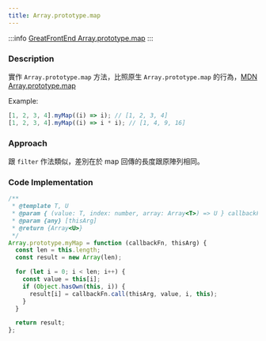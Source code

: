 ```yaml
---
title: Array.prototype.map
---
```


:::info
[GreatFrontEnd Array.prototype.map](https://www.greatfrontend.com/questions/javascript/array-map)
:::

### Description

實作 `Array.prototype.map` 方法，比照原生 `Array.prototype.map` 的行為，[MDN Array.prototype.map](https://developer.mozilla.org/en-US/docs/Web/JavaScript/Reference/Global_Objects/Array/map)

Example:

```javascript
[1, 2, 3, 4].myMap((i) => i); // [1, 2, 3, 4]
[1, 2, 3, 4].myMap((i) => i * i); // [1, 4, 9, 16]
```

### Approach

跟 `filter` 作法類似，差別在於 map 回傳的長度跟原陣列相同。

### Code Implementation

```javascript
/**
 * @template T, U
 * @param { (value: T, index: number, array: Array<T>) => U } callbackFn
 * @param {any} [thisArg]
 * @return {Array<U>}
 */
Array.prototype.myMap = function (callbackFn, thisArg) {
  const len = this.length;
  const result = new Array(len);

  for (let i = 0; i < len; i++) {
    const value = this[i];
    if (Object.hasOwn(this, i)) {
      result[i] = callbackFn.call(thisArg, value, i, this);
    }
  }

  return result;
};
```
